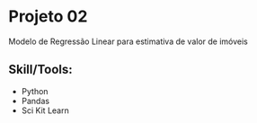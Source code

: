 # Projeto 02

Modelo de Regressão Linear para estimativa de valor de imóveis


## **Skill/Tools**:


- Python
- Pandas
- Sci Kit Learn
